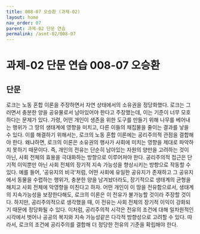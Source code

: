 ```yaml
---
title: 008-07 오승환 (과제-02)
layout: home
nav_order: 07
parent: 과제-02 단문 연습
permalink: /asmt-02/008-07
---
```


# 과제-02 단문 연습 008-07 오승환 

## 단문

로크는 노동 혼합 이론을 주장하면서 자연 상태에서의 소유권을 정당화했다. 로크는 그러면서 충분한 양을 공유물로서 남아있어야 한다고 주장했는데, 이는 기준이 너무 모호하다는 문제가 있다. 가령, 어떤 개인이 생존을 위한 도구를 만들기 위해 나무를 베어내는 행위가 그 땅의 생태계에 영향을 미치고, 다른 이들의 채집물을 줄이는 결과를 낳을 수 있다. 이를 해결하기 위해서는, 로크의 노동 혼합 이론에는 공리주의적 관점을 결합해야 한다. 왜냐하면, 로크의 이론은 소유권의 행사가 사회에 미치는 영향을 제대로 파악하지 못하기 때문이다. 즉, 개인의 전유는 단순히 남아있는 자원의 양만을 고려하는 것이 아닌, 사회 전체의 효용을 극대화하는 방향으로 이루어져야 한다. 공리주의적 접근은 단기적 이익뿐만 아닌 사회 전체의 장기적 지속 가능성을 향상시키는 방향으로 작동할 수 있다. 예를 들어, '공유지의 비극'처럼, 어떤 사회에 유일한 공유지가 존재하고 그 공유지에서 동물을 수렵하는 행위가, 충분한 양을 남겨놨더라도, 장기적으로 생태계의 균형을 해치고 사회 전체에 악영향을 미친다고 하자. 어떤 개인이 이 땅을 전유함으로서, 생태계의 지속가능성을 보장한다해도, 로크의 이론은 이 전유가 불가능할 것이라 주장할 것이다. 하지만, 공리주의적으로 생각했을 때, 이 전유는 사회 전체의 장기적 이익이 강화되기 때문에 정당화될 수 있다. 이처럼, 공리주의적 시각은 전유의 조건에 대해 일차원적인 시각에서 벗어나 공공의 복지와 지속 가능성같은 다각적 방향성으로 고려할 수 있다. 따라서, 로크의 조건에 공리주의를 결합해 더 정당한 전유의 기준을 확립해야 한다.
